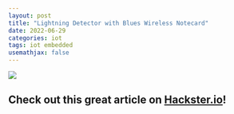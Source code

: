 ```yaml
---
layout: post
title: "Lightning Detector with Blues Wireless Notecard"
date: 2022-06-29
categories: iot
tags: iot embedded
usemathjax: false
---
```


[![](/assets/lightning.avif)](https://www.hackster.io/mattcarp88/lightning-detector-with-blues-wireless-notecard-931571)


## Check out this great article on [Hackster.io](https://www.hackster.io/mattcarp88/lightning-detector-with-blues-wireless-notecard-931571)!
